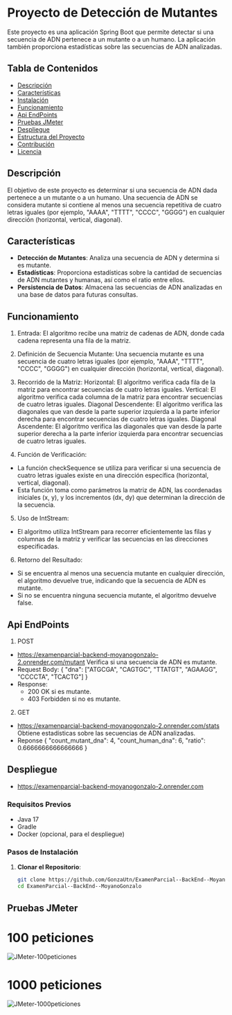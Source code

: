 # Proyecto de Detección de Mutantes

Este proyecto es una aplicación Spring Boot que permite detectar si una secuencia de ADN pertenece a un mutante o a un humano. La aplicación también proporciona estadísticas sobre las secuencias de ADN analizadas.

## Tabla de Contenidos

- [Descripción](#descripción)
- [Características](#características)
- [Instalación](#instalación)
- [Funcionamiento](#Funcionamiento)
- [Api EndPoints](#ApiEndpoints)
- [Pruebas JMeter](#pruebasJMeter)
- [Despliegue](#despliegue)
- [Estructura del Proyecto](#estructura-del-proyecto)
- [Contribución](#contribución)
- [Licencia](#licencia)

## Descripción

El objetivo de este proyecto es determinar si una secuencia de ADN dada pertenece a un mutante o a un humano. 
Una secuencia de ADN se considera mutante si contiene al menos una secuencia repetitiva de cuatro letras iguales (por ejemplo, "AAAA", "TTTT", "CCCC", "GGGG") en cualquier dirección (horizontal, vertical, diagonal).

## Características

- **Detección de Mutantes**: Analiza una secuencia de ADN y determina si es mutante.
- **Estadísticas**: Proporciona estadísticas sobre la cantidad de secuencias de ADN mutantes y humanas, así como el ratio entre ellos.
- **Persistencia de Datos**: Almacena las secuencias de ADN analizadas en una base de datos para futuras consultas.

## Funcionamiento
1. Entrada: El algoritmo recibe una matriz de cadenas de ADN, donde cada cadena representa una fila de la matriz.
2. Definición de Secuencia Mutante: Una secuencia mutante es una secuencia de cuatro letras iguales (por ejemplo, "AAAA", "TTTT", "CCCC", "GGGG") en cualquier dirección (horizontal, vertical, diagonal).
3. Recorrido de la Matriz:
      Horizontal: El algoritmo verifica cada fila de la matriz para encontrar secuencias de cuatro letras iguales.
      Vertical: El algoritmo verifica cada columna de la matriz para encontrar secuencias de cuatro letras iguales.
      Diagonal Descendente: El algoritmo verifica las diagonales que van desde la parte superior izquierda a la parte inferior derecha para encontrar secuencias de cuatro letras iguales.
      Diagonal Ascendente: El algoritmo verifica las diagonales que van desde la parte superior derecha a la parte inferior izquierda para encontrar secuencias de cuatro letras iguales.

 4. Función de Verificación:
-  La función checkSequence se utiliza para verificar si una secuencia de cuatro letras iguales existe en una dirección específica (horizontal, vertical, diagonal).
-  Esta función toma como parámetros la matriz de ADN, las coordenadas iniciales (x, y), y los incrementos (dx, dy) que determinan la dirección de la secuencia.

5. Uso de IntStream:
-  El algoritmo utiliza IntStream para recorrer eficientemente las filas y columnas de la matriz y verificar las secuencias en las direcciones especificadas.

6. Retorno del Resultado:
-  Si se encuentra al menos una secuencia mutante en cualquier dirección, el algoritmo devuelve true, indicando que la secuencia de ADN es mutante.
-  Si no se encuentra ninguna secuencia mutante, el algoritmo devuelve false.

## Api EndPoints
1. POST
-  https://examenparcial-backend-moyanogonzalo-2.onrender.com/mutant  Verifica si una secuencia de ADN es mutante.
-  Request Body:
    {
    "dna": ["ATGCGA", "CAGTGC", "TTATGT", "AGAAGG", "CCCCTA", "TCACTG"]
    }
-  Response:
    -  200 OK si es mutante.
    -  403 Forbidden si no es mutante.
2. GET
-  https://examenparcial-backend-moyanogonzalo-2.onrender.com/stats  Obtiene estadísticas sobre las secuencias de ADN analizadas.
-  Reponse
    {
    "count_mutant_dna": 4,
    "count_human_dna": 6,
    "ratio": 0.6666666666666666
    }

## Despliegue

-  https://examenparcial-backend-moyanogonzalo-2.onrender.com
  
### Requisitos Previos

- Java 17
- Gradle
- Docker (opcional, para el despliegue)

### Pasos de Instalación

1. **Clonar el Repositorio**:
   ```sh
   git clone https://github.com/GonzaUtn/ExamenParcial--BackEnd--MoyanoGonzalo.git
   cd ExamenParcial--BackEnd--MoyanoGonzalo

## Pruebas JMeter

# 100 peticiones
![JMeter-100peticiones](https://github.com/user-attachments/assets/bda0f6f9-5388-4986-9333-cda2e8a62c34)

# 1000 peticiones
![JMeter-1000peticiones](https://github.com/user-attachments/assets/1b913034-5b8e-482a-b3fb-d5a772381b46)


   
